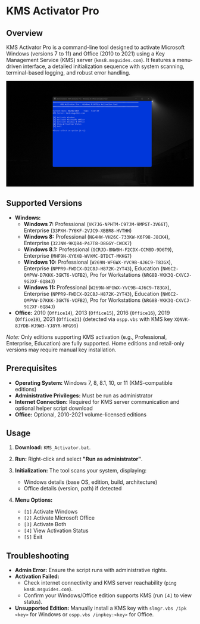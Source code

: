 # KMS Activator Pro

## Overview
KMS Activator Pro is a command-line tool designed to activate Microsoft Windows (versions 7 to 11) and Office (2010 to 2021) using a Key Management Service (KMS) server (`kms8.msguides.com`). It features a menu-driven interface, a detailed initialization sequence with system scanning, terminal-based logging, and robust error handling.

![ScreenShot](ss.png)

## Supported Versions
- **Windows:**  
  - **Windows 7:** Professional (`VK7JG-NPHTM-C97JM-9MPGT-3V66T`), Enterprise (`33PXH-7Y6KF-2VJC9-XBBR8-HVTHH`)  
  - **Windows 8:** Professional (`NG4HW-VH26C-733KW-K6F98-J8CK4`), Enterprise (`32JNW-9KQ84-P47T8-D8GGY-CWCK7`)  
  - **Windows 8.1:** Professional (`GCRJD-8NW9H-F2CDX-CCM8D-9D6T9`), Enterprise (`MHF9N-XY6XB-WVXMC-BTDCT-MKKG7`)  
  - **Windows 10:** Professional (`W269N-WFGWX-YVC9B-4J6C9-T83GX`), Enterprise (`NPPR9-FWDCX-D2C8J-H872K-2YT43`), Education (`NW6C2-QMPVW-D7KKK-3GKT6-VCFB2`), Pro for Workstations (`NRG8B-VKK3Q-CXVCJ-9G2XF-6Q84J`)  
  - **Windows 11:** Professional (`W269N-WFGWX-YVC9B-4J6C9-T83GX`), Enterprise (`NPPR9-FWDCX-D2C8J-H872K-2YT43`), Education (`NW6C2-QMPVW-D7KKK-3GKT6-VCFB2`), Pro for Workstations (`NRG8B-VKK3Q-CXVCJ-9G2XF-6Q84J`)  
- **Office:** 2010 (`Office14`), 2013 (`Office15`), 2016 (`Office16`), 2019 (`Office19`), 2021 (`Office21`) (detected via `ospp.vbs` with KMS key `XQNVK-8JYDB-WJ9W3-YJ8YR-WFG99`)  

*Note:* Only editions supporting KMS activation (e.g., Professional, Enterprise, Education) are fully supported. Home editions and retail-only versions may require manual key installation.

## Prerequisites
- **Operating System:** Windows 7, 8, 8.1, 10, or 11 (KMS-compatible editions)  
- **Administrative Privileges:** Must be run as administrator  
- **Internet Connection:** Required for KMS server communication and optional helper script download  
- **Office:** Optional, 2010-2021 volume-licensed editions  

## Usage
1. **Download:** `KMS_Activator.bat`.  
2. **Run:** Right-click and select **"Run as administrator"**.  
3. **Initialization:** The tool scans your system, displaying:  
   - Windows details (base OS, edition, build, architecture)  
   - Office details (version, path) if detected
     
4. **Menu Options:**  
   - `[1]` Activate Windows  
   - `[2]` Activate Microsoft Office  
   - `[3]` Activate Both  
   - `[4]` View Activation Status  
   - `[5]` Exit
     
## Troubleshooting
- **Admin Error:** Ensure the script runs with administrative rights.  
- **Activation Failed:**  
  - Check internet connectivity and KMS server reachability (`ping kms8.msguides.com`).  
  - Confirm your Windows/Office edition supports KMS (run `[4]` to view status).  
- **Unsupported Edition:** Manually install a KMS key with `slmgr.vbs /ipk <key>` for Windows or `ospp.vbs /inpkey:<key>` for Office.  
